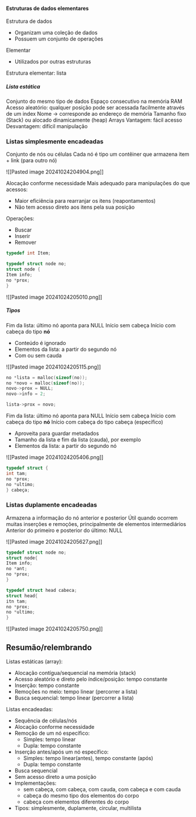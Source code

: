 #### Estruturas de dados elementares
Estrutura de dados
- Organizam uma coleção de dados
- Possuem um conjunto de operações

Elementar
- Utilizados por outras estruturas

Estrutura elementar: lista

##### Lista estática 
Conjunto do mesmo tipo de dados
Espaço consecutivo na memória RAM
Acesso aleatório: qualquer posição pode ser acessada facilmente através de um index
Nome -> corresponde ao endereço de memória
Tamanho fixo (Stack) ou alocado dinamicamente (heap)
Arrays
Vantagem: fácil acesso
Desvantagem: difícil manipulação

### Listas simplesmente encadeadas

Conjunto de nós ou células
Cada nó é tipo um contêiner que armazena item + link (para outro nó)

![[Pasted image 20241024204904.png]]

Alocação conforme necessidade
Mais adequado para manipulações do que acessos: 
- Maior eficiência para rearranjar os itens (reapontamentos)
- Não tem acesso direto aos itens pela sua posição

Operações:
- Buscar
- Inserir
- Remover

```C
typedef int Item;

typedef struct node no; 
struct node {
Item info;
no *prox;
}
```

![[Pasted image 20241024205010.png]]

##### Tipos

Fim da lista: último nó aponta para NULL 
Início sem cabeça
Início com cabeça do tipo **nó**
- Conteúdo é ignorado
- Elementos da lista: a partir do segundo nó
- Com ou sem cauda

![[Pasted image 20241024205115.png]]

```C
no *lista = malloc(sizeof(no));
no *novo = malloc(sizeof(no));
novo->prox = NULL;
novo->info = 2;

lista->prox = novo;
```

Fim da lista: último nó aponta para NULL
Início sem cabeça
Início com cabeça do tipo **nó**
Início com cabeça do tipo cabeça (específico)
- Aproveita para guardar metadados
- Tamanho da lista e fim da lista (cauda), por exemplo 
- Elementos da lista: a partir do segundo nó

![[Pasted image 20241024205406.png]]

```C
typedef struct {
int tam;
no *prox;
no *ultimo; 
} cabeça;
```


### Listas duplamente encadeadas

Armazena a informação do nó anterior e posterior
Útil quando ocorrem muitas inserções e remoções, principalmente de elementos intermediários
Anterior do primeiro e posterior do último: NULL

![[Pasted image 20241024205627.png]]

```C
typedef struct node no;
struct node{
Item info;
no *ant;
no *prox;
}

typedef struct head cabeca;
struct head{
itn tam;
no *prox;
no *ultimo;
}
```

![[Pasted image 20241024205750.png]]

## Resumão/relembrando

Listas estáticas (array): 
- Alocação contígua/sequencial na memória (stack)
- Acesso aleatório e direto pelo índice/posição: tempo constante
- Inserção: tempo constante
- Remoções no meio: tempo linear (percorrer a lista)
- Busca sequencial: tempo linear (percorrer a lista)

Listas encadeadas:
- Sequência de células/nós
- Alocação conforme necessidade
- Remoção de um nó específico:
	- Simples: tempo linear
	- Dupla: tempo constante
- Inserção antes/após um nó específico:
	- Simples: tempo linear(antes), tempo constante (após)
	- Dupla: tempo constante
- Busca sequencial
- Sem acesso direto a uma posição 
- Implementações: 
	- sem cabeça, com cabeça, com cauda, com cabeça e com cauda
	- cabeça do mesmo tipo dos elementos do corpo
	- cabeça com elementos diferentes do corpo
- Tipos: simplesmente, duplamente, circular, multilista